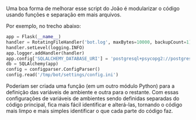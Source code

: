 Uma boa forma de melhorar esse script do João é modularizar o código usando funções e separação em mais arquivos.

Por exemplo, no trecho abaixo:

```python
app = Flask(__name__)
handler = RotatingFileHandler('bot.log', maxBytes=10000, backupCount=1)
handler.setLevel(logging.INFO)
app.logger.addHandler(handler)
app.config['SQLALCHEMY_DATABASE_URI'] = 'postgresql+psycopg2://postgres:123mudar@127.0.0.1:5432/bot_db'
db = SQLAlchemy(app)
config = configparser.ConfigParser()
config.read('/tmp/bot/settings/config.ini')
```

Poderiam ser criada uma função (em um outro módulo Python) para a definição das variáveis de ambiente e outra para o restante.
Com essas configurações de variáveis de ambientes sendo definidas separadas do código principal, fica mais fácil identificar e alterá-las, tornando o código mais limpo e mais simples identificar o que cada parte do código faz.
